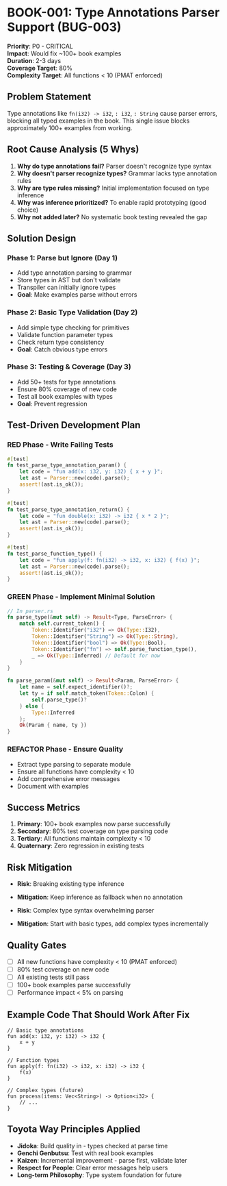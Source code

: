 # BOOK-001: Type Annotations Parser Support (BUG-003)

**Priority**: P0 - CRITICAL  
**Impact**: Would fix ~100+ book examples  
**Duration**: 2-3 days  
**Coverage Target**: 80%  
**Complexity Target**: All functions < 10 (PMAT enforced)

## Problem Statement

Type annotations like `fn(i32) -> i32`, `: i32`, `: String` cause parser errors, blocking all typed examples in the book. This single issue blocks approximately 100+ examples from working.

## Root Cause Analysis (5 Whys)

1. **Why do type annotations fail?** Parser doesn't recognize type syntax
2. **Why doesn't parser recognize types?** Grammar lacks type annotation rules
3. **Why are type rules missing?** Initial implementation focused on type inference
4. **Why was inference prioritized?** To enable rapid prototyping (good choice)
5. **Why not added later?** No systematic book testing revealed the gap

## Solution Design

### Phase 1: Parse but Ignore (Day 1)
- Add type annotation parsing to grammar
- Store types in AST but don't validate
- Transpiler can initially ignore types
- **Goal**: Make examples parse without errors

### Phase 2: Basic Type Validation (Day 2)  
- Add simple type checking for primitives
- Validate function parameter types
- Check return type consistency
- **Goal**: Catch obvious type errors

### Phase 3: Testing & Coverage (Day 3)
- Add 50+ tests for type annotations
- Ensure 80% coverage of new code
- Test all book examples with types
- **Goal**: Prevent regression

## Test-Driven Development Plan

### RED Phase - Write Failing Tests
```rust
#[test]
fn test_parse_type_annotation_param() {
    let code = "fun add(x: i32, y: i32) { x + y }";
    let ast = Parser::new(code).parse();
    assert!(ast.is_ok());
}

#[test]
fn test_parse_type_annotation_return() {
    let code = "fun double(x: i32) -> i32 { x * 2 }";
    let ast = Parser::new(code).parse();
    assert!(ast.is_ok());
}

#[test]
fn test_parse_function_type() {
    let code = "fun apply(f: fn(i32) -> i32, x: i32) { f(x) }";
    let ast = Parser::new(code).parse();
    assert!(ast.is_ok());
}
```

### GREEN Phase - Implement Minimal Solution
```rust
// In parser.rs
fn parse_type(&mut self) -> Result<Type, ParseError> {
    match self.current_token() {
        Token::Identifier("i32") => Ok(Type::I32),
        Token::Identifier("String") => Ok(Type::String),
        Token::Identifier("bool") => Ok(Type::Bool),
        Token::Identifier("fn") => self.parse_function_type(),
        _ => Ok(Type::Inferred) // Default for now
    }
}

fn parse_param(&mut self) -> Result<Param, ParseError> {
    let name = self.expect_identifier()?;
    let ty = if self.match_token(Token::Colon) {
        self.parse_type()?
    } else {
        Type::Inferred
    };
    Ok(Param { name, ty })
}
```

### REFACTOR Phase - Ensure Quality
- Extract type parsing to separate module
- Ensure all functions have complexity < 10
- Add comprehensive error messages
- Document with examples

## Success Metrics

1. **Primary**: 100+ book examples now parse successfully
2. **Secondary**: 80% test coverage on type parsing code
3. **Tertiary**: All functions maintain complexity < 10
4. **Quaternary**: Zero regression in existing tests

## Risk Mitigation

- **Risk**: Breaking existing type inference
- **Mitigation**: Keep inference as fallback when no annotation

- **Risk**: Complex type syntax overwhelming parser
- **Mitigation**: Start with basic types, add complex types incrementally

## Quality Gates

- [ ] All new functions have complexity < 10 (PMAT enforced)
- [ ] 80% test coverage on new code
- [ ] All existing tests still pass
- [ ] 100+ book examples parse successfully
- [ ] Performance impact < 5% on parsing

## Example Code That Should Work After Fix

```ruchy
// Basic type annotations
fun add(x: i32, y: i32) -> i32 {
    x + y
}

// Function types
fun apply(f: fn(i32) -> i32, x: i32) -> i32 {
    f(x)
}

// Complex types (future)
fun process(items: Vec<String>) -> Option<i32> {
    // ...
}
```

## Toyota Way Principles Applied

- **Jidoka**: Build quality in - types checked at parse time
- **Genchi Genbutsu**: Test with real book examples
- **Kaizen**: Incremental improvement - parse first, validate later
- **Respect for People**: Clear error messages help users
- **Long-term Philosophy**: Type system foundation for future
